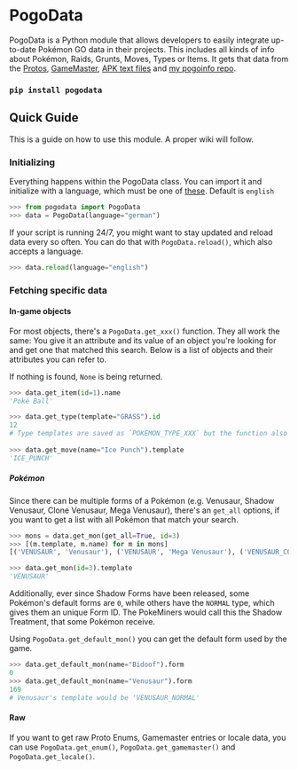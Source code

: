 # PogoData

PogoData is a Python module that allows developers to easily integrate up-to-date Pokémon GO data in their projects. This includes all kinds of info about Pokémon, Raids, Grunts, Moves, Types or Items. It gets that data from the [Protos](https://raw.githubusercontent.com/Furtif/POGOProtos/master/base/base.proto), [GameMaster](https://raw.githubusercontent.com/PokeMiners/game_masters/master/latest/latest.json), [APK text files](https://github.com/PokeMiners/pogo_assets/tree/master/Texts/Latest%20APK/JSON) and [my pogoinfo repo](https://github.com/ccev/pogoinfo/).

### `pip install pogodata`

## Quick Guide

This is a guide on how to use this module. A proper wiki will follow.

### Initializing

Everything happens within the PogoData class. You can import it and initialize with a language, which must be one of [these](https://github.com/PokeMiners/pogo_assets/tree/master/Texts/Latest%20APK/JSON). Default is `english`

```py
>>> from pogodata import PogoData
>>> data = PogoData(language="german")
```

If your script is running 24/7, you might want to stay updated and reload data every so often. You can do that with `PogoData.reload()`, which also accepts a language.

```py
>>> data.reload(language="english")
```

### Fetching specific data

#### In-game objects

For most objects, there's a `PogoData.get_xxx()` function. They all work the same: You give it an attribute and its value of an object you're looking for and get one that matched this search. Below is a list of objects and their attributes you can refer to.

If nothing is found, `None` is being returned.

```py
>>> data.get_item(id=1).name
'Poké Ball'

>>> data.get_type(template="GRASS").id
12
# Type templates are saved as `POKEMON_TYPE_XXX` but the function also accepts just XXX
    
>>> data.get_move(name="Ice Punch").template
'ICE_PUNCH'
```

##### Pokémon

Since there can be multiple forms of a Pokémon (e.g. Venusaur, Shadow Venusaur, Clone Venusaur, Mega Venusaur), there's an `get_all` options, if you want to get a list with all Pokémon that match your search.

```py
>>> mons = data.get_mon(get_all=True, id=3)
>>> [(m.template, m.name) for m in mons]
[('VENUSAUR', 'Venusaur'), ('VENUSAUR', 'Mega Venusaur'), ('VENUSAUR_COPY_2019', 'Venusaur'), ('VENUSAUR_NORMAL', 'Venusaur'), ('VENUSAUR_NORMAL', 'Mega Venusaur'), ('VENUSAUR_PURIFIED', 'Venusaur'), ('VENUSAUR_PURIFIED', 'Mega Venusaur'), ('VENUSAUR_SHADOW', 'Venusaur')]

>>> data.get_mon(id=3).template
'VENUSAUR'
```

Additionally, ever since Shadow Forms have been released, some Pokémon's default forms are `0`, while others have the `NORMAL` type, which gives them an unique Form ID. The PokeMiners would call this the Shadow Treatment, that some Pokémon receive.

Using `PogoData.get_default_mon()` you can get the default form used by the game.

```py
>>> data.get_default_mon(name="Bidoof").form
0
>>> data.get_default_mon(name="Venusaur").form
169
# Venusaur's template would be 'VENUSAUR_NORMAL'
```

#### Raw

If you want to get raw Proto Enums, Gamemaster entries or locale data, you can use `PogoData.get_enum()`, `PogoData.get_gamemaster()` and `PogoData.get_locale()`.

